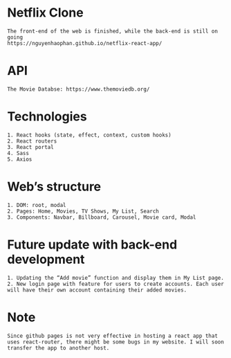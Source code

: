 # Netflix Clone

	The front-end of the web is finished, while the back-end is still on going
	https://nguyenhaophan.github.io/netflix-react-app/

# API

	The Movie Databse: https://www.themoviedb.org/
 
# Technologies

	1. React hooks (state, effect, context, custom hooks)
	2. React routers
	3. React portal
	4. Sass
	5. Axios

# Web’s structure

	1. DOM: root, modal 
	2. Pages: Home, Movies, TV Shows, My List, Search
	3. Components: Navbar, Billboard, Carousel, Movie card, Modal

# Future update with back-end development

	1. Updating the “Add movie” function and display them in My List page.
	2. New login page with feature for users to create accounts. Each user will have their own account containing their added movies.

# Note

    Since github pages is not very effective in hosting a react app that uses react-router, there might be some bugs in my website. I will soon transfer the app to another host.
